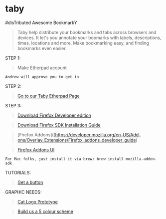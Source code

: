 taby
====

#disTributed Awesome BookmarkY

> Taby help distribute your bookmarks and tabs across browsers and devices. It let's you annotate your boomarks with labels, descriptions, times, locations and more. Make bookmarking easy, and finding bookmarks even easier.
 
STEP 1:

> Make Etherpad account
```
Andrew will approve you to get in
```

STEP 2:

> [Go to our Taby Etherpad Page](https://taby.etherpad.mozilla.org/1)

STEP 3:

> [Download Firefox Developer edition](https://www.mozilla.org/en-US/firefox/developer/)

> [Download Firefox SDK Installation Guide](https://developer.mozilla.org/en-US/Add-ons/SDK/Tutorials/Installation)

> [Firefox Addons]((https://developer.mozilla.org/en-US/Add-ons/Overlay_Extensions/Firefox_addons_developer_guide)

> [Firefox Addons UI](https://developer.mozilla.org/en-US/Add-ons/Overlay_Extensions/Firefox_addons_developer_guide/Introduction_to_XUL%E2%80%94How_to_build_a_more_intuitive_UI)

```
For Mac folks, just install it via brew: brew install mozilla-addon-sdk
```

TUTORIALS:

> [Get a button](https://developer.mozilla.org/en-US/Add-ons/SDK/Tutorials/Getting_started)


GRAPHIC NEEDS:

> [Cat Logo Prototype](http://commons.wikimedia.org/wiki/File:Cat_silhouette.svg)

> [Build us a 5 colour scheme](https://color.adobe.com/create/color-wheel/)
